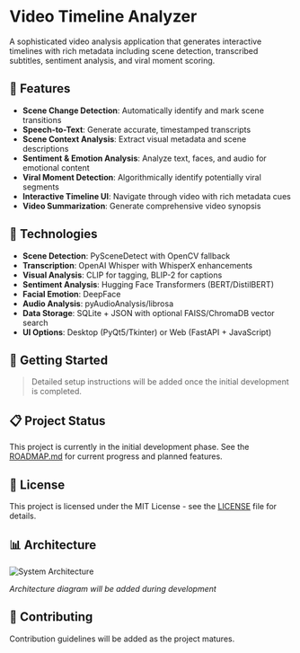 # Video Timeline Analyzer

A sophisticated video analysis application that generates interactive timelines with rich metadata including scene detection, transcribed subtitles, sentiment analysis, and viral moment scoring.

## 🌟 Features

- **Scene Change Detection**: Automatically identify and mark scene transitions
- **Speech-to-Text**: Generate accurate, timestamped transcripts
- **Scene Context Analysis**: Extract visual metadata and scene descriptions 
- **Sentiment & Emotion Analysis**: Analyze text, faces, and audio for emotional content
- **Viral Moment Detection**: Algorithmically identify potentially viral segments
- **Interactive Timeline UI**: Navigate through video with rich metadata cues
- **Video Summarization**: Generate comprehensive video synopsis

## 🔧 Technologies

- **Scene Detection**: PySceneDetect with OpenCV fallback
- **Transcription**: OpenAI Whisper with WhisperX enhancements
- **Visual Analysis**: CLIP for tagging, BLIP-2 for captions
- **Sentiment Analysis**: Hugging Face Transformers (BERT/DistilBERT)
- **Facial Emotion**: DeepFace
- **Audio Analysis**: pyAudioAnalysis/librosa
- **Data Storage**: SQLite + JSON with optional FAISS/ChromaDB vector search
- **UI Options**: Desktop (PyQt5/Tkinter) or Web (FastAPI + JavaScript)

## 🚀 Getting Started

> Detailed setup instructions will be added once the initial development is completed.

## 📋 Project Status

This project is currently in the initial development phase. See the [ROADMAP.md](ROADMAP.md) for current progress and planned features.

## 📄 License

This project is licensed under the MIT License - see the [LICENSE](LICENSE) file for details.

## 📊 Architecture

![System Architecture](docs/architecture_diagram.png)

*Architecture diagram will be added during development*

## 👥 Contributing

Contribution guidelines will be added as the project matures.